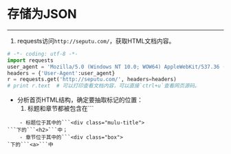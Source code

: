 # 存储为JSON
---
1. requests访问`http://seputu.com/`，获取HTML文档内容。
```python
# -*- coding: utf-8 -*-
import requests
user_agent = 'Mozilla/5.0 (Windows NT 10.0; WOW64) AppleWebKit/537.36 (KHTML, like Gecko) Chrome/68.0.3440.84 Safari/537.36'
headers = {'User-Agent':user_agent}
r = requests.get('http://seputu.com/', headers=headers)
# print r.text  # 可以打印查看文档内容，可以直接`ctrl+u`查看网页源码。
```
- 分析首页HTML结构，确定要抽取标记的位置：
    1. 标题和章节都被包含在```<div class="mulu">```;
    - 标题位于其中的```<div class="mulu-title">```下的```<h2>```中；
    - 章节位于其中的```<div class="box">`下的```<a>```中